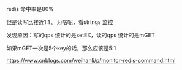 redis 命中率是80%

但是读写比接近1:1 。为啥呢，看strings 监控

发现原因：写的qps 统计的是setEX，读的qps 统计的是mGET

如果mGET一次是5个key的话，那么应该是5:1

https://www.cnblogs.com/weihanli/p/monitor-redis-command.html
